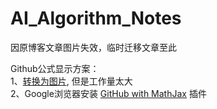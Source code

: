 # AI_Algorithm_Notes
 
因原博客文章图片失效，临时迁移文章至此
 
Github公式显示方案：<br/>
1、[转换为图片](https://www.jianshu.com/p/c169599726e1), 但是工作量太大 <br/>
2、Google浏览器安装 [GitHub with MathJax](https://chrome.google.com/webstore/detail/github-with-mathjax/ioemnmodlmafdkllaclgeombjnmnbima) 插件
